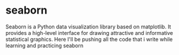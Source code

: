 # seaborn
Seaborn is a Python data visualization library based on matplotlib. It provides a high-level interface for drawing attractive and informative statistical graphics. Here I'll be pushing all the code that i write while learning and practicing seaborn

